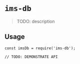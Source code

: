 # `ims-db`

> TODO: description

## Usage

```
const imsDb = require('ims-db');

// TODO: DEMONSTRATE API
```
